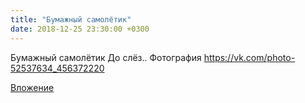 ```yaml
---
title: "Бумажный самолётик"
date: 2018-12-25 23:30:00 +0300
---
```


Бумажный самолётик
Дo cлёз..
Фотография
https://vk.com/photo-52537634_456372220

[Вложение](https://vk.com/photo-52537634_456372220)
